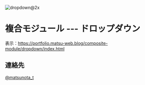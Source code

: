 ![dropdown@2x](https://github.com/user-attachments/assets/27ac202a-809a-47ed-997b-872b2f30238f)

# 複合モジュール --- ドロップダウン

表示：https://portfolio.matsu-web.blog/composite-module/dropdown/index.html

## 連絡先
[@matsunota_t](https://twitter.com/matsunota_t)